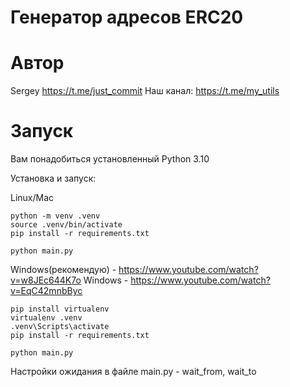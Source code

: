 # Генератор адресов ERC20

# Автор
Sergey https://t.me/just_commit
Наш канал: https://t.me/my_utils


# Запуск

Вам понадобиться установленный Python 3.10

Установка и запуск:

Linux/Mac
```
python -m venv .venv
source .venv/bin/activate
pip install -r requirements.txt

python main.py
```
Windows(рекомендую) - https://www.youtube.com/watch?v=w8JEc644K7o
Windows - https://www.youtube.com/watch?v=EqC42mnbByc
```
pip install virtualenv
virtualenv .venv
.venv\Scripts\activate
pip install -r requirements.txt

python main.py
```

Настройки ожидания в файле main.py - wait_from, wait_to
